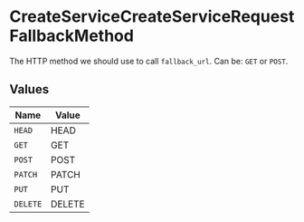 # CreateServiceCreateServiceRequestFallbackMethod

The HTTP method we should use to call `fallback_url`. Can be: `GET` or `POST`.


## Values

| Name     | Value    |
| -------- | -------- |
| `HEAD`   | HEAD     |
| `GET`    | GET      |
| `POST`   | POST     |
| `PATCH`  | PATCH    |
| `PUT`    | PUT      |
| `DELETE` | DELETE   |